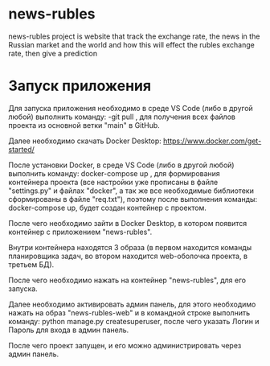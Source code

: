 # news-rubles
news-rubles project is website that track the exchange rate, the news in the Russian market and the world and how this will effect the rubles exchange rate, then give a prediction


# Запуск приложения
Для запуска приложения необходимо в среде VS Code (либо в другой любой) выполнить команду: -git pull , для получения всех файлов проекта из основной ветки "main" в GitHub.

Далее необходимо скачать Docker Desktop: https://www.docker.com/get-started/

После установки Docker, в среде VS Code (либо в другой любой) выполнить команду: docker-compose up , для формирования контейнера проекта (все настройки уже прописаны в файле "settings.py" и файлах "docker", а так же все необходимые библиотеки сформированы в файле "req.txt"), поэтому после выполнения команды: docker-compose up, будет создан контейнер с проектом.

После чего необходимо зайти в Docker Desktop, в котором появится контейнер с приложением "news-rubles".

Внутри контейнера находятся 3 образа (в первом находится команды планировщика задач, во втором находится web-оболочка проекта, в третьем БД).

После чего необходимо нажать на контейнер "news-rubles", для его запуска. 

Далее необходимо активировать админ панель, для этого необходимо нажать на образ "news-rubles-web" и в командной строке выполнить команду: python manage.py createsuperuser, после чего указать Логин и Пароль для входа в админ панель.

После чего проект запущен, и его можно администрировать через админ панель.
